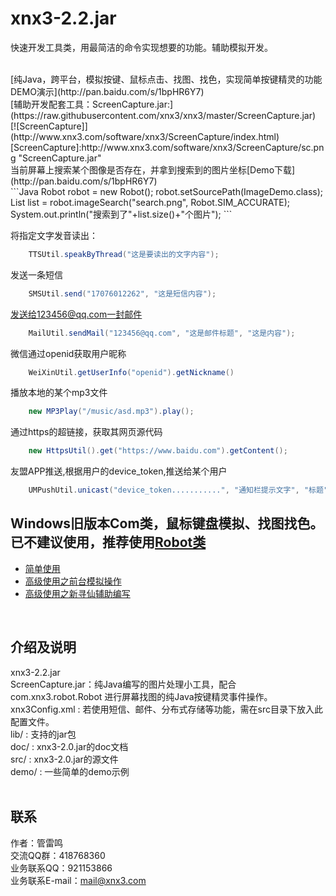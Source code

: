 # xnx3-2.2.jar

快速开发工具类，用最简洁的命令实现想要的功能。辅助模拟开发。

<br/>
[纯Java，跨平台，模拟按键、鼠标点击、找图、找色，实现简单按键精灵的功能 DEMO演示](http://pan.baidu.com/s/1bpHR6Y7)
<br/>[辅助开发配套工具：ScreenCapture.jar:](https://raw.githubusercontent.com/xnx3/xnx3/master/ScreenCapture.jar)
<br/>
[![ScreenCapture]](http://www.xnx3.com/software/xnx3/ScreenCapture/index.html)  
[ScreenCapture]:http://www.xnx3.com/software/xnx3/ScreenCapture/sc.png "ScreenCapture.jar"  
<br/>
当前屏幕上搜索某个图像是否存在，并拿到搜索到的图片坐标[Demo下载](http://pan.baidu.com/s/1bpHR6Y7)<br/>
```Java
    Robot robot = new Robot();
    robot.setSourcePath(ImageDemo.class);
    List<CoordBean> list = robot.imageSearch("search.png", Robot.SIM_ACCURATE);
    System.out.println("搜索到了"+list.size()+"个图片");
```

将指定文字发音读出：<br/>
```Java
    TTSUtil.speakByThread("这是要读出的文字内容");
```

发送一条短信<br/>
```Java
    SMSUtil.send("17076012262", "这是短信内容");
```
  
发送给123456@qq.com一封邮件<br/>
```Java
    MailUtil.sendMail("123456@qq.com", "这是邮件标题", "这是内容");
```

微信通过openid获取用户昵称<br/>
```Java
    WeiXinUtil.getUserInfo("openid").getNickname()
```

播放本地的某个mp3文件<br/>
```Java
    new MP3Play("/music/asd.mp3").play();
```

通过https的超链接，获取其网页源代码<br/>
```Java
    new HttpsUtil().get("https://www.baidu.com").getContent();
```

友盟APP推送,根据用户的device_token,推送给某个用户<br/>
```Java
    UMPushUtil.unicast("device_token...........", "通知栏提示文字", "标题", "内容");
```


## Windows旧版本Com类，鼠标键盘模拟、找图找色。已不建议使用，推荐使用[Robot类](http://www.xnx3.com/software/xnx3/doc/com/xnx3/robot/Robot.html)
* [简单使用](http://www.xnx3.com/doc/j2se_util/20150209/127.html)
* [高级使用之前台模拟操作](http://www.xnx3.com/doc/j2se_util/20150210/128.html)
* [高级使用之新寻仙辅助编写](http://www.xnx3.com/doc/j2se_util/20150211/129.html)
<br/>

## 介绍及说明
xnx3-2.2.jar <br/>
ScreenCapture.jar：纯Java编写的图片处理小工具，配合 com.xnx3.robot.Robot 进行屏幕找图的纯Java按键精灵事件操作。 <br/>
xnx3Config.xml : 若使用短信、邮件、分布式存储等功能，需在src目录下放入此配置文件。<br/>
lib/  : 支持的jar包<br/>
doc/  : xnx3-2.0.jar的doc文档<br/>
src/  : xnx3-2.0.jar的源文件<br/>
demo/ : 一些简单的demo示例<br/>
<br/>

## 联系
作者：管雷鸣<br/>
交流QQ群：418768360  <br/>
业务联系QQ：921153866<br/>
业务联系E-mail：mail@xnx3.com<br/>
